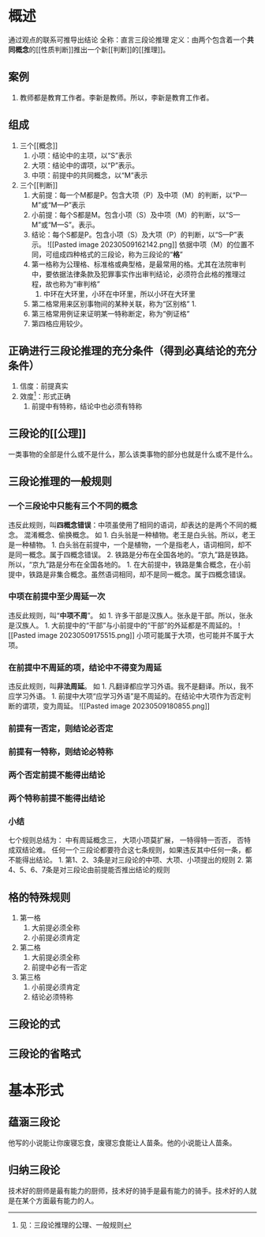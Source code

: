 # 概述
通过观点的联系可推导出结论
全称：直言三段论推理
定义：由两个包含着一个**共同概念**的[[性质判断]]推出一个新[[判断]]的[[推理]]。


## 案例
1. 教师都是教育工作者。李新是教师。所以，李新是教育工作者。
## 组成
1. 三个[[概念]] 
	1. 小项：结论中的主项，以“S”表示
	2. 大项：结论中的谓项，以“P”表示。
	3. 中项：前提中的共同概念，以“M”表示
2. 三个[[判断]] 
	1. 大前提：每一个M都是P。包含大项（P）及中项（M）的判断，以“P—M”或“M—P”表示
	2. 小前提：每个S都是M。包含小项（S）及中项（M）的判断，以“S—M”或“M—S”。表示。
	3. 结论：每个S都是P。包含小项（S）及大项（P）的判断，以“S—P”表示。
![[Pasted image 20230509162142.png]] 
依据中项（M）的位置不同，可组成四种格式的三段论，称为三段论的“**格**”
	1. 第一格称为公理格、标准格或典型格，是最常用的格。尤其在法院审判中，要依据法律条款及犯罪事实作出审判结论，必须符合此格的推理过程，故也称为“审判格”
		1. 中环在大环里，小环在中环里，所以小环在大环里
	2. 第二格常用来区别事物间的某种关联，称为“区别格”
		1. 
	3. 第三格常用例证来证明某一特称断定，称为“例证格”
	4. 第四格应用较少。
## 正确进行三段论推理的充分条件（得到必真结论的充分条件）
1. 信度：前提真实
2. 效度[^2]：形式正确
	1. 前提中有特称，结论中也必须有特称
## 三段论的[[公理]]
一类事物的全部是什么或不是什么，那么该类事物的部分也就是什么或不是什么。
## 三段论推理的一般规则
### 一个三段论中只能有三个不同的概念
违反此规则，叫**四概念错误**：中项虽使用了相同的语词，却表达的是两个不同的概念。
	混淆概念、偷换概念。
如
	1. 白头翁是一种植物。老王是白头翁。所以，老王是一种植物。
		1. 白头翁在前提中，一个是植物，一个是指老人，语词相同，却不是同一概念。属于四概念错误。
	2. 铁路是分布在全国各地的。“京九”路是铁路。所以，“京九”路是分布在全国各地的。
		1. 在大前提中，铁路是集合概念，在小前提中，铁路是非集合概念。虽然语词相同，却不是同一概念。属于四概念错误。
### 中项在前提中至少周延一次
违反此规则，叫“**中项不周**”。
如
	1. 许多干部是汉族人。张永是干部。所以，张永是汉族人。
		1. 大前提中的“干部”与小前提中的“干部”的外延都是不周延的。
![[Pasted image 20230509175515.png]] 
小项可能属于大项，也可能并不属于大项。
### 在前提中不周延的项，结论中不得变为周延
违反此规则，叫**非法周延**。
如
	1. 凡翻译都应学习外语。我不是翻译。所以，我不应学习外语。
		1. 前提中大项“应学习外语”是不周延的。在结论中大项作为否定判断的谓项，变为周延。
![[Pasted image 20230509180855.png]] 
### 前提有一否定，则结论必否定
### 前提有一特称，则结论必特称
### 两个否定前提不能得出结论
### 两个特称前提不能得出结论
### 小结
七个规则总结为：
中有周延概念三，
大项小项莫扩展，
一特得特一否否，
否特成双结论难。
任何一个三段论都要符合这七条规则，如果违反其中任何一条，都不能得出结论。
	1. 第1、2、3条是对三段论的中项、大项、小项提出的规则
	2. 第4、5、6、7条是对三段论由前提能否推出结论的规则
## 格的特殊规则
1. 第一格
	1. 大前提必须全称
	2. 小前提必须肯定
2. 第二格
	1. 大前提必须全称
	2. 前提中必有一否定
3. 第三格
	1. 小前提必须肯定
	2. 结论必须特称
## 三段论的式
## 三段论的省略式
# 基本形式
## 蕴涵三段论
他写的小说能让你废寝忘食，废寝忘食能让人苗条。他的小说能让人苗条。
## 归纳三段论
技术好的厨师是最有能力的厨师，技术好的骑手是最有能力的骑手。技术好的人就是在某个方面最有能力的人。


[^1]: 全称
[^2]: 见：三段论推理的公理、一般规则